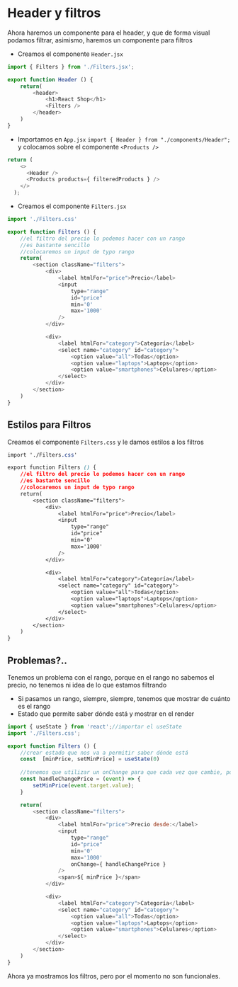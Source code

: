 # Header y filtros
Ahora haremos un componente para el header, y que de forma visual podamos filtrar, asimismo, haremos un componente para filtros

- Creamos el componente `Header.jsx`
```js
import { Filters } from './Filters.jsx';

export function Header () {
    return(
        <header>
            <h1>React Shop</h1>
            <Filters />
        </header>
    )
}
```
- Importamos en `App.jsx` 
`import { Header } from "./components/Header";`
y colocamos sobre el componente `<Products />`
```js
return (
    <>
      <Header />
      <Products products={ filteredProducts } />
    </>
  );
```

- Creamos el componente `Filters.jsx`
```js
import './Filters.css'

export function Filters () {
    //el filtro del precio lo podemos hacer con un rango
    //es bastante sencillo
    //colocaremos un input de typo rango
    return(
        <section className="filters">
            <div>
                <label htmlFor="price">Precio</label>
                <input 
                    type="range"
                    id="price"
                    min='0'
                    max='1000' 
                />
            </div>

            <div>
                <label htmlFor="category">Categoría</label>
                <select name="category" id="category">
                    <option value="all">Todas</option>
                    <option value="laptops">Laptops</option>
                    <option value="smartphones">Celulares</option>
                </select>
            </div>
        </section>
    )
}
```

## Estilos para Filtros
Creamos el componente `Filters.css` y le damos estilos a los filtros
```css
import './Filters.css'

export function Filters () {
    //el filtro del precio lo podemos hacer con un rango
    //es bastante sencillo
    //colocaremos un input de typo rango
    return(
        <section className="filters">
            <div>
                <label htmlFor="price">Precio</label>
                <input 
                    type="range"
                    id="price"
                    min='0'
                    max='1000' 
                />
            </div>

            <div>
                <label htmlFor="category">Categoría</label>
                <select name="category" id="category">
                    <option value="all">Todas</option>
                    <option value="laptops">Laptops</option>
                    <option value="smartphones">Celulares</option>
                </select>
            </div>
        </section>
    )
}
```

## Problemas?..
Tenemos un problema con el rango, porque en el rango no sabemos el precio, no tenemos ni idea de lo que estamos filtrando
- Si pasamos un rango, siempre, siempre, tenemos que mostrar de cuánto es el rango
- Estado que permite saber dónde está y mostrar en el render

```js
import { useState } from 'react';//importar el useState
import './Filters.css';

export function Filters () {
    //crear estado que nos va a permitir saber dónde está
    const  [minPrice, setMinPrice] = useState(0)
    
    //tenemos que utilizar un onChange para que cada vez que cambie, podamos renderizar
    const handleChangePrice = (event) => {
        setMinPrice(event.target.value);
    }

    return(
        <section className="filters">
            <div>
                <label htmlFor="price">Precio desde:</label>
                <input 
                    type="range"
                    id="price"
                    min='0'
                    max='1000' 
                    onChange={ handleChangePrice }
                />
                <span>${ minPrice }</span>
            </div>

            <div>
                <label htmlFor="category">Categoría</label>
                <select name="category" id="category">
                    <option value="all">Todas</option>
                    <option value="laptops">Laptops</option>
                    <option value="smartphones">Celulares</option>
                </select>
            </div>
        </section>
    )
}
```
Ahora ya mostramos los filtros, pero por el momento no son funcionales.